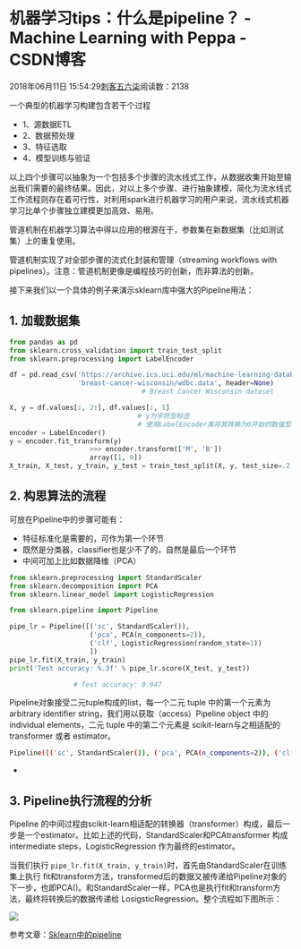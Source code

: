 # 机器学习tips：什么是pipeline？ - Machine Learning with Peppa - CSDN博客





2018年06月11日 15:54:29[刺客五六柒](https://me.csdn.net/qq_39521554)阅读数：2138







一个典型的机器学习构建包含若干个过程
- 1、源数据ETL
- 2、数据预处理
- 3、特征选取
- 4、模型训练与验证

以上四个步骤可以抽象为一个包括多个步骤的流水线式工作，从数据收集开始至输出我们需要的最终结果。因此，对以上多个步骤、进行抽象建模，简化为流水线式工作流程则存在着可行性，对利用spark进行机器学习的用户来说，流水线式机器学习比单个步骤独立建模更加高效、易用。

管道机制在机器学习算法中得以应用的根源在于，参数集在新数据集（比如测试集）上的重复使用。



管道机制实现了对全部步骤的流式化封装和管理（streaming workflows with pipelines）。注意：管道机制更像是编程技巧的创新，而非算法的创新。

接下来我们以一个具体的例子来演示sklearn库中强大的Pipeline用法：

## 1. 加载数据集

```python
from pandas as pd
from sklearn.cross_validation import train_test_split
from sklearn.preprocessing import LabelEncoder

df = pd.read_csv('https://archive.ics.uci.edu/ml/machine-learning-databases/'
                 'breast-cancer-wisconsin/wdbc.data', header=None)
                                 # Breast Cancer Wisconsin dataset

X, y = df.values[:, 2:], df.values[:, 1]
                                # y为字符型标签
                                # 使用LabelEncoder类将其转换为0开始的数值型
encoder = LabelEncoder()
y = encoder.fit_transform(y)
                    >>> encoder.transform(['M', 'B'])
                    array([1, 0])
X_train, X_test, y_train, y_test = train_test_split(X, y, test_size=.2, random_state=0)
```

## 2. 构思算法的流程

可放在Pipeline中的步骤可能有：
- 特征标准化是需要的，可作为第一个环节
- 既然是分类器，classifier也是少不了的，自然是最后一个环节
- 中间可加上比如数据降维（PCA）

```python
from sklearn.preprocessing import StandardScaler
from sklearn.decomposition import PCA
from sklearn.linear_model import LogisticRegression

from sklearn.pipeline import Pipeline

pipe_lr = Pipeline([('sc', StandardScaler()),
                    ('pca', PCA(n_components=2)),
                    ('clf', LogisticRegression(random_state=1))
                    ])
pipe_lr.fit(X_train, y_train)
print('Test accuracy: %.3f' % pipe_lr.score(X_test, y_test))

                # Test accuracy: 0.947
```

Pipeline对象接受二元tuple构成的list，每一个二元 tuple 中的第一个元素为 arbitrary identifier string，我们用以获取（access）Pipeline object 中的 individual elements，二元 tuple 中的第二个元素是 scikit-learn与之相适配的transformer 或者 estimator。

```bash
Pipeline([('sc', StandardScaler()), ('pca', PCA(n_components=2)), ('clf', LogisticRegression(random_state=1))])
```
- 


## 3. Pipeline执行流程的分析

Pipeline 的中间过程由scikit-learn相适配的转换器（transformer）构成，最后一步是一个estimator。比如上述的代码，StandardScaler和PCAtransformer 构成intermediate steps，LogisticRegression 作为最终的estimator。

当我们执行 `pipe_lr.fit(X_train, y_train)`时，首先由StandardScaler在训练集上执行 fit和transform方法，transformed后的数据又被传递给Pipeline对象的下一步，也即PCA()。和StandardScaler一样，PCA也是执行fit和transform方法，最终将转换后的数据传递给 LosigsticRegression。整个流程如下图所示：






![](https://img-blog.csdn.net/20160115095855517)





参考文章：[Sklearn中的pipeline](https://blog.csdn.net/lanchunhui/article/details/50521648)




